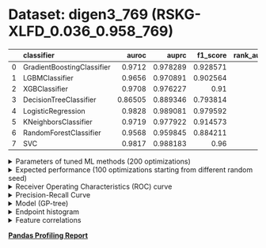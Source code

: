 # Dataset: digen3_769 (RSKG-XLFD_0.036_0.958_769)

|    | classifier                 |   auroc |    auprc |   f1_score |   rank_auroc |   rank_auprc |   rank_f1 |
|---:|:---------------------------|--------:|---------:|-----------:|-------------:|-------------:|----------:|
|  0 | GradientBoostingClassifier | 0.9712  | 0.978289 |   0.928571 |            4 |            3 |         3 |
|  1 | LGBMClassifier             | 0.9656  | 0.970891 |   0.902564 |            6 |            6 |         6 |
|  2 | XGBClassifier              | 0.9708  | 0.976227 |   0.91     |            4 |            5 |         5 |
|  3 | DecisionTreeClassifier     | 0.86505 | 0.889346 |   0.793814 |            8 |            8 |         8 |
|  4 | LogisticRegression         | 0.9828  | 0.989081 |   0.979592 |            1 |            1 |         1 |
|  5 | KNeighborsClassifier       | 0.9719  | 0.977922 |   0.914573 |            3 |            3 |         4 |
|  6 | RandomForestClassifier     | 0.9568  | 0.959845 |   0.884211 |            7 |            7 |         7 |
|  7 | SVC                        | 0.9817  | 0.988183 |   0.96     |            2 |            2 |         2 |


<details>
<summary>Parameters of tuned ML methods (200 optimizations)</summary>


```
GradientBoostingClassifier(learning_rate=0.337867698864724, max_depth=1,
                           min_samples_leaf=14, n_iter_no_change=14,
                           random_state=769, tol=1e-07,
                           validation_fraction=0.09)
LGBMClassifier(deterministic=True, force_row_wise=True, max_depth=10,
               metric='binary_logloss', n_estimators=79, n_jobs=1,
               num_leaves=1024, objective='binary', random_state=769)
XGBClassifier(alpha=3.4846112718759746e-05, base_score=0.5, booster='gbtree',
              colsample_bylevel=1, colsample_bynode=1, colsample_bytree=1,
              eta=0.22517326758142897, eval_metric='logloss', gamma=0.1,
              gpu_id=-1, importance_type='gain', interaction_constraints='',
              learning_rate=0.225173265, max_delta_step=0, max_depth=4,
              min_child_weight=1, missing=nan, monotone_constraints='()',
              n_estimators=54, n_jobs=1, nthread=1, num_parallel_tree=1,
              random_state=769, reg_alpha=3.48461144e-05,
              reg_lambda=71.12514002330738, scale_pos_weight=1, subsample=1,
              tree_method='exact', use_label_encoder=False,
              validate_parameters=1, ...)
DecisionTreeClassifier(criterion='entropy', max_depth=9, min_samples_leaf=5,
                       min_samples_split=17, random_state=769)
LogisticRegression(C=0.07105505061968753, penalty='l1', random_state=769,
                   solver='liblinear')
KNeighborsClassifier(metric='euclidean', n_neighbors=58, p=1,
                     weights='distance')
RandomForestClassifier(criterion='entropy', max_depth=8, max_features='log2',
                       min_samples_split=9, n_estimators=99, random_state=769)
SVC(C=37597.16038511512, class_weight='balanced', degree=5, kernel='linear',
    probability=True, random_state=769, tol=0.00017585771388966642)
```

</details>

<details>
<summary>Expected performance (100 optimizations starting from different random seed)</summary>
<img src='digen3_769-box.svg' width=40% />
</details>

<details>
<summary>Receiver Operating Characteristics (ROC) curve</summary>
<img src='digen3_769-roc.svg' width=40% />
</details>

<details>
<summary>Precision-Recall Curve</summary>
<img src='digen3_769-prc.svg' width=40% />
</details>

<details>
<summary>Model (GP-tree)</summary>
<img src='digen3_769-model.svg' height=10% />
</details>

<details>
<summary>Endpoint histogram</summary>
<img src='digen3_769-endpoint.svg' width=40% />
</details>

<details>
<summary>Feature correlations</summary>
<img src='digen3_769-corr.svg' width=40% />
</details>

[**Pandas Profiling Report**](https://epistasislab.github.io/digen/profile/digen3_769.html)